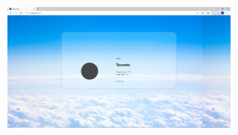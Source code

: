 ![Screenshot of the Project](https://raw.githubusercontent.com/te0601/101190743_comp3123_a2/master/ss.PNG)
